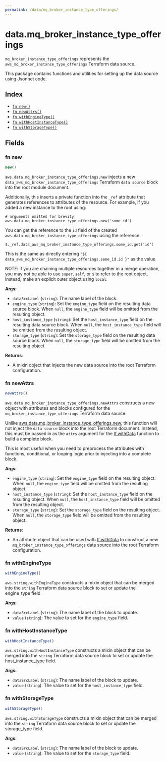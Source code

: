 ```yaml
---
permalink: /data/mq_broker_instance_type_offerings/
---
```


# data.mq_broker_instance_type_offerings

`mq_broker_instance_type_offerings` represents the `aws_mq_broker_instance_type_offerings` Terraform data source.



This package contains functions and utilities for setting up the data source using Jsonnet code.


## Index

* [`fn new()`](#fn-new)
* [`fn newAttrs()`](#fn-newattrs)
* [`fn withEngineType()`](#fn-withenginetype)
* [`fn withHostInstanceType()`](#fn-withhostinstancetype)
* [`fn withStorageType()`](#fn-withstoragetype)

## Fields

### fn new

```ts
new()
```


`aws.data.mq_broker_instance_type_offerings.new` injects a new `data_aws_mq_broker_instance_type_offerings` Terraform `data source`
block into the root module document.

Additionally, this inserts a private function into the `_ref` attribute that generates references to attributes of the
resource. For example, if you added a new instance to the root using:

    # arguments omitted for brevity
    aws.data.mq_broker_instance_type_offerings.new('some_id')

You can get the reference to the `id` field of the created `aws.data.mq_broker_instance_type_offerings` using the reference:

    $._ref.data_aws_mq_broker_instance_type_offerings.some_id.get('id')

This is the same as directly entering `"${ data_aws_mq_broker_instance_type_offerings.some_id.id }"` as the value.

NOTE: if you are chaining multiple resources together in a merge operation, you may not be able to use `super`, `self`,
or `$` to refer to the root object. Instead, make an explicit outer object using `local`.

**Args**:
  - `dataSrcLabel` (`string`): The name label of the block.
  - `engine_type` (`string`): Set the `engine_type` field on the resulting data source block. When `null`, the `engine_type` field will be omitted from the resulting object.
  - `host_instance_type` (`string`): Set the `host_instance_type` field on the resulting data source block. When `null`, the `host_instance_type` field will be omitted from the resulting object.
  - `storage_type` (`string`): Set the `storage_type` field on the resulting data source block. When `null`, the `storage_type` field will be omitted from the resulting object.

**Returns**:
- A mixin object that injects the new data source into the root Terraform configuration.


### fn newAttrs

```ts
newAttrs()
```


`aws.data.mq_broker_instance_type_offerings.newAttrs` constructs a new object with attributes and blocks configured for the `mq_broker_instance_type_offerings`
Terraform data source.

Unlike [aws.data.mq_broker_instance_type_offerings.new](#fn-new), this function will not inject the `data source`
block into the root Terraform document. Instead, this must be passed in as the `attrs` argument for the
[tf.withData](https://github.com/tf-libsonnet/core/tree/main/docs#fn-withdata) function to build a complete block.

This is most useful when you need to preprocess the attributes with functions, conditional, or looping logic prior to
injecting into a complete block.

**Args**:
  - `engine_type` (`string`): Set the `engine_type` field on the resulting object. When `null`, the `engine_type` field will be omitted from the resulting object.
  - `host_instance_type` (`string`): Set the `host_instance_type` field on the resulting object. When `null`, the `host_instance_type` field will be omitted from the resulting object.
  - `storage_type` (`string`): Set the `storage_type` field on the resulting object. When `null`, the `storage_type` field will be omitted from the resulting object.

**Returns**:
  - An attribute object that can be used with [tf.withData](https://github.com/tf-libsonnet/core/tree/main/docs#fn-withdata) to construct a new `mq_broker_instance_type_offerings` data source into the root Terraform configuration.


### fn withEngineType

```ts
withEngineType()
```

`aws.string.withEngineType` constructs a mixin object that can be merged into the `string`
Terraform data source block to set or update the engine_type field.



**Args**:
  - `dataSrcLabel` (`string`): The name label of the block to update.
  - `value` (`string`): The value to set for the `engine_type` field.


### fn withHostInstanceType

```ts
withHostInstanceType()
```

`aws.string.withHostInstanceType` constructs a mixin object that can be merged into the `string`
Terraform data source block to set or update the host_instance_type field.



**Args**:
  - `dataSrcLabel` (`string`): The name label of the block to update.
  - `value` (`string`): The value to set for the `host_instance_type` field.


### fn withStorageType

```ts
withStorageType()
```

`aws.string.withStorageType` constructs a mixin object that can be merged into the `string`
Terraform data source block to set or update the storage_type field.



**Args**:
  - `dataSrcLabel` (`string`): The name label of the block to update.
  - `value` (`string`): The value to set for the `storage_type` field.
